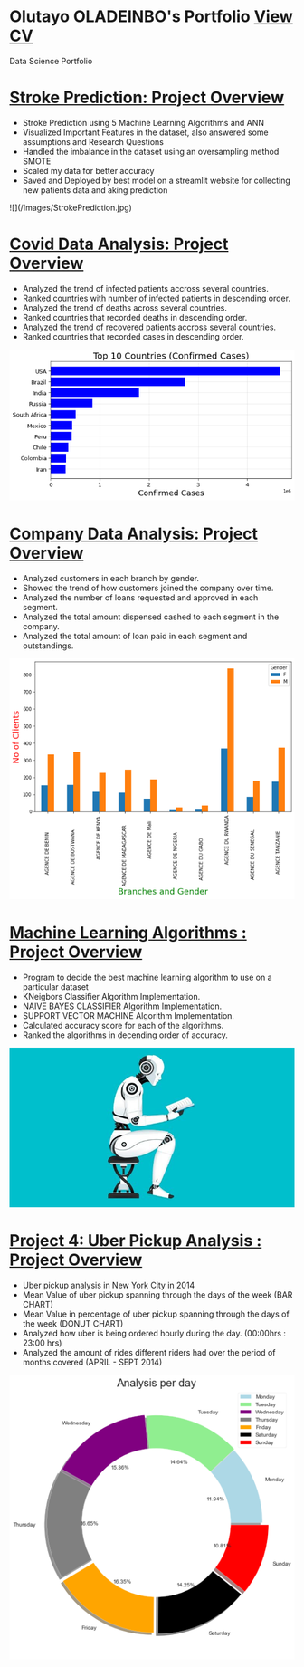 # Olutayo OLADEINBO's Portfolio [View CV](https://github.com/TeewhyB01/CV/blob/master/Olutayo%20Oladeinbo%20Resume%20New.docx)
Data Science Portfolio

# [Stroke Prediction: Project Overview](https://github.com/TeewhyB01/StrokePrediction)
<ul>
<li>Stroke Prediction using 5 Machine Learning Algorithms and ANN</li>
<li>Visualized Important Features in the dataset, also answered some assumptions and Research Questions</li>
<li>Handled the imbalance in the dataset using an oversampling method SMOTE</li>
<li>Scaled my data for better accuracy</li>
<li>Saved and Deployed by best model on a streamlit website for collecting new patients data and aking prediction</li>
</ul>
![](/Images/StrokePrediction.jpg)

# [Covid Data Analysis: Project Overview](https://github.com/TeewhyB01/COVID19_Analysis)
<ul>
<li>Analyzed the trend of infected patients accross several countries.</li>
<li>Ranked countries with number of infected patients in descending order.</li>
<li>Analyzed the trend of deaths across several countries.</li>
<li>Ranked countries that recorded deaths in descending order.</li>
<li>Analyzed the trend of recovered patients accross several countries.</li>
<li>Ranked countries that recorded cases in descending order.</li>
</ul>

![](/Images/covid10cases.png)


# [Company Data Analysis: Project Overview](https://github.com/TeewhyB01/Company_Data)
<ul>
  <li>Analyzed customers in each branch by gender.</li>
  <li>Showed the trend of how customers joined the company over time.</li>
  <li>Analyzed the number of loans requested and approved in each segment.</li>
  <li>Analyzed the total amount dispensed cashed to each segment in the company.</li>
  <li>Analyzed the total amount of loan paid in each segment and outstandings.</li>
</ul>

![](/Images/clientsperbranch.png)

# [Machine Learning Algorithms : Project Overview](https://github.com/TeewhyB01/Machine_Learning_Algorithms)
<ul>
  <li>Program to decide the best machine learning algorithm to use on a particular dataset</li>
  <li>KNeigbors Classifier Algorithm Implementation.</li>
  <li>NAIVE BAYES CLASSIFIER Algorithm Implementation.</li>
  <li>SUPPORT VECTOR MACHINE Algorithm Implementation.</li>
  <li>Calculated accuracy score for each of the algorithms.</li>
  <li>Ranked the algorithms in decending order of accuracy.</li>
</ul>

![](/Images/machine-learning-ecommerce-blog-1.jpg)

# [Project 4: Uber Pickup Analysis : Project Overview](https://github.com/TeewhyB01/Uber_Pickup)
<ul>
  <li>Uber pickup analysis in New York City in 2014 </li>
  <li>Mean Value of uber pickup spanning through the days of the week (BAR CHART)</li>
  <li>Mean Value in percentage of uber pickup spanning through the days of the week (DONUT CHART)</li>
  <li>Analyzed how uber is being ordered hourly during the day. (00:00hrs : 23:00 hrs) </li>
  <li>Analyzed the amount of rides different riders had over the period of months covered (APRIL - SEPT 2014)</li>
</ul>

![](/Images/uber.png)

